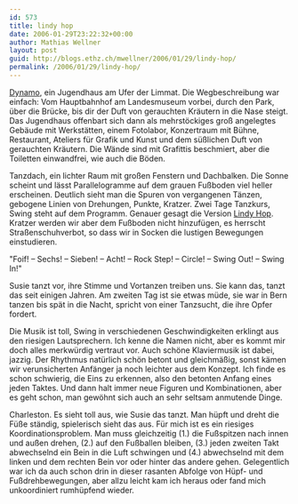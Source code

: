 ```yaml
---
id: 573
title: lindy hop
date: 2006-01-29T23:22:32+00:00
author: Mathias Wellner
layout: post
guid: http://blogs.ethz.ch/mwellner/2006/01/29/lindy-hop/
permalink: /2006/01/29/lindy-hop/
---
```

[Dynamo](http://www.dynamo.ch), ein Jugendhaus am Ufer der Limmat. Die Wegbeschreibung war einfach: Vom Hauptbahnhof am Landesmuseum vorbei, durch den Park, über die Brücke, bis dir der Duft von gerauchten Kräutern in die Nase steigt. Das Jugendhaus offenbart sich dann als mehrstöckiges groß angelegtes Gebäude mit Werkstätten, einem Fotolabor, Konzertraum mit Bühne, Restaurant, Ateliers für Grafik und Kunst und dem süßlichen Duft von gerauchten Kräutern. Die Wände sind mit Grafittis beschmiert, aber die Toiletten einwandfrei, wie auch die Böden. 

Tanzdach, ein lichter Raum mit großen Fenstern und Dachbalken. Die Sonne scheint und lässt Parallelogramme auf dem grauen Fußboden viel heller erscheinen. Deutlich sieht man die Spuren von vergangenen Tänzen, gebogene Linien von Drehungen, Punkte, Kratzer. Zwei Tage Tanzkurs, Swing steht auf dem Programm. Genauer gesagt die Version [Lindy Hop](http://www.lindyhop.ch). Kratzer werden wir aber dem Fußboden nicht hinzufügen, es herrscht Straßenschuhverbot, so dass wir in Socken die lustigen Bewegungen einstudieren. 

"Foif! &#8211; Sechs! &#8211; Sieben! &#8211; Acht! &#8211; Rock Step! &#8211; Circle! &#8211; Swing Out! &#8211; Swing In!" 

Susie tanzt vor, ihre Stimme und Vortanzen treiben uns. Sie kann das, tanzt das seit einigen Jahren. Am zweiten Tag ist sie etwas müde, sie war in Bern tanzen bis spät in die Nacht, spricht von einer Tanzsucht, die ihre Opfer fordert. 

Die Musik ist toll, Swing in verschiedenen Geschwindigkeiten erklingt aus den riesigen Lautsprechern. Ich kenne die Namen nicht, aber es kommt mir doch alles merkwürdig vertraut vor. Auch schöne Klaviermusik ist dabei, jazzig. Der Rhythmus natürlich schön betont und gleichmäßig, sonst kämen wir verunsicherten Anfänger ja noch leichter aus dem Konzept. Ich finde es schon schwierig, die Eins zu erkennen, also den betonten Anfang eines jeden Taktes. Und dann halt immer neue Figuren und Kombinationen, aber es geht schon, man gewöhnt sich auch an sehr seltsam anmutende Dinge. 

Charleston. Es sieht toll aus, wie Susie das tanzt. Man hüpft und dreht die Füße ständig, spielerisch sieht das aus. Für mich ist es ein riesiges Koordinationsproblem. Man muss gleichzeitig (1.) die Fußspitzen nach innen und außen drehen, (2.) auf den Fußballen bleiben, (3.) jeden zweiten Takt abwechselnd ein Bein in die Luft schwingen und (4.) abwechselnd mit dem linken und dem rechten Bein vor oder hinter das andere gehen. Gelegentlich war ich da auch schon drin in dieser rasanten Abfolge von Hüpf- und Fußdrehbewegungen, aber allzu leicht kam ich heraus oder fand mich unkoordiniert rumhüpfend wieder.